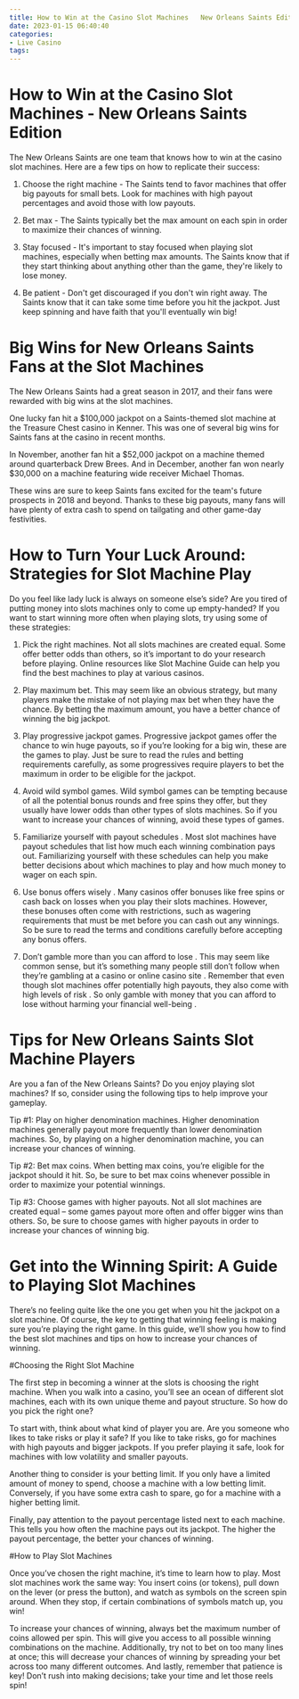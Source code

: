 ```yaml
---
title: How to Win at the Casino Slot Machines   New Orleans Saints Edition 
date: 2023-01-15 06:40:40
categories:
- Live Casino
tags:
---
```



#  How to Win at the Casino Slot Machines - New Orleans Saints Edition 

The New Orleans Saints are one team that knows how to win at the casino slot machines. Here are a few tips on how to replicate their success:

1. Choose the right machine - The Saints tend to favor machines that offer big payouts for small bets. Look for machines with high payout percentages and avoid those with low payouts.

2. Bet max - The Saints typically bet the max amount on each spin in order to maximize their chances of winning.

3. Stay focused - It's important to stay focused when playing slot machines, especially when betting max amounts. The Saints know that if they start thinking about anything other than the game, they're likely to lose money.

4. Be patient - Don't get discouraged if you don't win right away. The Saints know that it can take some time before you hit the jackpot. Just keep spinning and have faith that you'll eventually win big!

#  Big Wins for New Orleans Saints Fans at the Slot Machines 

The New Orleans Saints had a great season in 2017, and their fans were rewarded with big wins at the slot machines.

One lucky fan hit a $100,000 jackpot on a Saints-themed slot machine at the Treasure Chest casino in Kenner. This was one of several big wins for Saints fans at the casino in recent months.

In November, another fan hit a $52,000 jackpot on a machine themed around quarterback Drew Brees. And in December, another fan won nearly $30,000 on a machine featuring wide receiver Michael Thomas.

These wins are sure to keep Saints fans excited for the team's future prospects in 2018 and beyond. Thanks to these big payouts, many fans will have plenty of extra cash to spend on tailgating and other game-day festivities.

#  How to Turn Your Luck Around: Strategies for Slot Machine Play 

Do you feel like lady luck is always on someone else’s side? Are you tired of putting money into slots machines only to come up empty-handed? If you want to start winning more often when playing slots, try using some of these strategies:

1. Pick the right machines. Not all slots machines are created equal. Some offer better odds than others, so it’s important to do your research before playing. Online resources like Slot Machine Guide can help you find the best machines to play at various casinos.

2. Play maximum bet. This may seem like an obvious strategy, but many players make the mistake of not playing max bet when they have the chance. By betting the maximum amount, you have a better chance of winning the big jackpot.

3. Play progressive jackpot games. Progressive jackpot games offer the chance to win huge payouts, so if you’re looking for a big win, these are the games to play. Just be sure to read the rules and betting requirements carefully, as some progressives require players to bet the maximum in order to be eligible for the jackpot.

4. Avoid wild symbol games. Wild symbol games can be tempting because of all the potential bonus rounds and free spins they offer, but they usually have lower odds than other types of slots machines. So if you want to increase your chances of winning, avoid these types of games.

5. Familiarize yourself with payout schedules . Most slot machines have payout schedules that list how much each winning combination pays out. Familiarizing yourself with these schedules can help you make better decisions about which machines to play and how much money to wager on each spin.

6. Use bonus offers wisely . Many casinos offer bonuses like free spins or cash back on losses when you play their slots machines. However, these bonuses often come with restrictions, such as wagering requirements that must be met before you can cash out any winnings. So be sure to read the terms and conditions carefully before accepting any bonus offers.

7. Don’t gamble more than you can afford to lose . This may seem like common sense, but it’s something many people still don’t follow when they’re gambling at a casino or online casino site . Remember that even though slot machines offer potentially high payouts, they also come with high levels of risk . So only gamble with money that you can afford to lose without harming your financial well-being .

#  Tips for New Orleans Saints Slot Machine Players 

Are you a fan of the New Orleans Saints? Do you enjoy playing slot machines? If so, consider using the following tips to help improve your gameplay.

Tip #1: Play on higher denomination machines.
Higher denomination machines generally payout more frequently than lower denomination machines. So, by playing on a higher denomination machine, you can increase your chances of winning.

Tip #2: Bet max coins.
When betting max coins, you’re eligible for the jackpot should it hit. So, be sure to bet max coins whenever possible in order to maximize your potential winnings.

Tip #3: Choose games with higher payouts.
Not all slot machines are created equal – some games payout more often and offer bigger wins than others. So, be sure to choose games with higher payouts in order to increase your chances of winning big.

#  Get into the Winning Spirit: A Guide to Playing Slot Machines

There’s no feeling quite like the one you get when you hit the jackpot on a slot machine. Of course, the key to getting that winning feeling is making sure you’re playing the right game. In this guide, we’ll show you how to find the best slot machines and tips on how to increase your chances of winning.

#Choosing the Right Slot Machine

The first step in becoming a winner at the slots is choosing the right machine. When you walk into a casino, you’ll see an ocean of different slot machines, each with its own unique theme and payout structure. So how do you pick the right one?

To start with, think about what kind of player you are. Are you someone who likes to take risks or play it safe? If you like to take risks, go for machines with high payouts and bigger jackpots. If you prefer playing it safe, look for machines with low volatility and smaller payouts.

Another thing to consider is your betting limit. If you only have a limited amount of money to spend, choose a machine with a low betting limit. Conversely, if you have some extra cash to spare, go for a machine with a higher betting limit.

Finally, pay attention to the payout percentage listed next to each machine. This tells you how often the machine pays out its jackpot. The higher the payout percentage, the better your chances of winning.

#How to Play Slot Machines

Once you’ve chosen the right machine, it’s time to learn how to play. Most slot machines work the same way: You insert coins (or tokens), pull down on the lever (or press the button), and watch as symbols on the screen spin around. When they stop, if certain combinations of symbols match up, you win!

To increase your chances of winning, always bet the maximum number of coins allowed per spin. This will give you access to all possible winning combinations on the machine. Additionally, try not to bet on too many lines at once; this will decrease your chances of winning by spreading your bet across too many different outcomes. And lastly, remember that patience is key! Don’t rush into making decisions; take your time and let those reels spin!